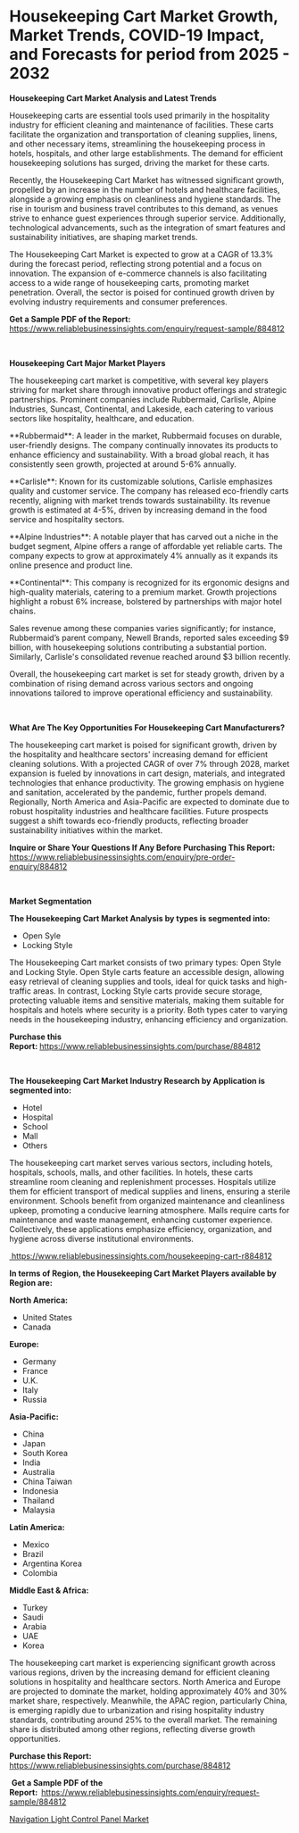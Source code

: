 <p><h1>Housekeeping Cart Market Growth, Market Trends, COVID-19 Impact, and Forecasts for period from 2025 - 2032</h1></p><p><strong>Housekeeping Cart Market Analysis and Latest Trends</strong></p>
<p><p>Housekeeping carts are essential tools used primarily in the hospitality industry for efficient cleaning and maintenance of facilities. These carts facilitate the organization and transportation of cleaning supplies, linens, and other necessary items, streamlining the housekeeping process in hotels, hospitals, and other large establishments. The demand for efficient housekeeping solutions has surged, driving the market for these carts.</p><p>Recently, the Housekeeping Cart Market has witnessed significant growth, propelled by an increase in the number of hotels and healthcare facilities, alongside a growing emphasis on cleanliness and hygiene standards. The rise in tourism and business travel contributes to this demand, as venues strive to enhance guest experiences through superior service. Additionally, technological advancements, such as the integration of smart features and sustainability initiatives, are shaping market trends. </p><p>The Housekeeping Cart Market is expected to grow at a CAGR of 13.3% during the forecast period, reflecting strong potential and a focus on innovation. The expansion of e-commerce channels is also facilitating access to a wide range of housekeeping carts, promoting market penetration. Overall, the sector is poised for continued growth driven by evolving industry requirements and consumer preferences.</p></p>
<p><strong>Get a Sample PDF of the Report:&nbsp;</strong> <a href="https://www.reliablebusinessinsights.com/enquiry/request-sample/884812?utm_campaign=2125&utm_medium=2&utm_source=Github&utm_content=ia&utm_term=16022025&utm_id=housekeeping-cart">https://www.reliablebusinessinsights.com/enquiry/request-sample/884812</a></p>
<p>&nbsp;</p>
<p><strong>Housekeeping Cart Major Market Players</strong></p>
<p><p>The housekeeping cart market is competitive, with several key players striving for market share through innovative product offerings and strategic partnerships. Prominent companies include Rubbermaid, Carlisle, Alpine Industries, Suncast, Continental, and Lakeside, each catering to various sectors like hospitality, healthcare, and education.</p><p>**Rubbermaid**: A leader in the market, Rubbermaid focuses on durable, user-friendly designs. The company continually innovates its products to enhance efficiency and sustainability. With a broad global reach, it has consistently seen growth, projected at around 5-6% annually.</p><p>**Carlisle**: Known for its customizable solutions, Carlisle emphasizes quality and customer service. The company has released eco-friendly carts recently, aligning with market trends towards sustainability. Its revenue growth is estimated at 4-5%, driven by increasing demand in the food service and hospitality sectors.</p><p>**Alpine Industries**: A notable player that has carved out a niche in the budget segment, Alpine offers a range of affordable yet reliable carts. The company expects to grow at approximately 4% annually as it expands its online presence and product line.</p><p>**Continental**: This company is recognized for its ergonomic designs and high-quality materials, catering to a premium market. Growth projections highlight a robust 6% increase, bolstered by partnerships with major hotel chains.</p><p>Sales revenue among these companies varies significantly; for instance, Rubbermaid’s parent company, Newell Brands, reported sales exceeding $9 billion, with housekeeping solutions contributing a substantial portion. Similarly, Carlisle's consolidated revenue reached around $3 billion recently.</p><p>Overall, the housekeeping cart market is set for steady growth, driven by a combination of rising demand across various sectors and ongoing innovations tailored to improve operational efficiency and sustainability.</p></p>
<p>&nbsp;</p>
<p><strong>What Are The Key Opportunities For Housekeeping Cart Manufacturers?</strong></p>
<p><p>The housekeeping cart market is poised for significant growth, driven by the hospitality and healthcare sectors' increasing demand for efficient cleaning solutions. With a projected CAGR of over 7% through 2028, market expansion is fueled by innovations in cart design, materials, and integrated technologies that enhance productivity. The growing emphasis on hygiene and sanitation, accelerated by the pandemic, further propels demand. Regionally, North America and Asia-Pacific are expected to dominate due to robust hospitality industries and healthcare facilities. Future prospects suggest a shift towards eco-friendly products, reflecting broader sustainability initiatives within the market.</p></p>
<p><strong>Inquire or Share Your Questions If Any Before Purchasing This Report:</strong> <a href="https://www.reliablebusinessinsights.com/enquiry/pre-order-enquiry/884812?utm_campaign=2125&utm_medium=2&utm_source=Github&utm_content=ia&utm_term=16022025&utm_id=housekeeping-cart">https://www.reliablebusinessinsights.com/enquiry/pre-order-enquiry/884812</a></p>
<p>&nbsp;</p>
<p><strong>Market Segmentation</strong></p>
<p><strong>The Housekeeping Cart Market Analysis by types is segmented into:</strong></p>
<p><ul><li>Open Syle</li><li>Locking Style</li></ul></p>
<p><p>The Housekeeping Cart market consists of two primary types: Open Style and Locking Style. Open Style carts feature an accessible design, allowing easy retrieval of cleaning supplies and tools, ideal for quick tasks and high-traffic areas. In contrast, Locking Style carts provide secure storage, protecting valuable items and sensitive materials, making them suitable for hospitals and hotels where security is a priority. Both types cater to varying needs in the housekeeping industry, enhancing efficiency and organization.</p></p>
<p><strong>Purchase this Report:&nbsp;</strong><a href="https://www.reliablebusinessinsights.com/purchase/884812?utm_campaign=2125&utm_medium=2&utm_source=Github&utm_content=ia&utm_term=16022025&utm_id=housekeeping-cart">https://www.reliablebusinessinsights.com/purchase/884812</a></p>
<p>&nbsp;</p>
<p><strong>The Housekeeping Cart Market Industry Research by Application is segmented into:</strong></p>
<p><ul><li>Hotel</li><li>Hospital</li><li>School</li><li>Mall</li><li>Others</li></ul></p>
<p><p>The housekeeping cart market serves various sectors, including hotels, hospitals, schools, malls, and other facilities. In hotels, these carts streamline room cleaning and replenishment processes. Hospitals utilize them for efficient transport of medical supplies and linens, ensuring a sterile environment. Schools benefit from organized maintenance and cleanliness upkeep, promoting a conducive learning atmosphere. Malls require carts for maintenance and waste management, enhancing customer experience. Collectively, these applications emphasize efficiency, organization, and hygiene across diverse institutional environments.</p></p>
<p><a href="https://www.reliablebusinessinsights.com/housekeeping-cart-r884812?utm_campaign=2125&utm_medium=2&utm_source=Github&utm_content=ia&utm_term=16022025&utm_id=housekeeping-cart">&nbsp;https://www.reliablebusinessinsights.com/housekeeping-cart-r884812</a></p>
<p><strong>In terms of Region, the Housekeeping Cart Market Players available by Region are:</strong></p>
<p>
    <p> <strong> North America: </strong>
        <ul>
            <li>United States</li>
            <li>Canada</li>
        </ul>
        </p> 
    <p> <strong> Europe: </strong>
        <ul>
            <li>Germany</li>
            <li>France</li>
            <li>U.K.</li>
            <li>Italy</li>
            <li>Russia</li>
        </ul>
        </p> 
    <p> <strong> Asia-Pacific: </strong>
        <ul>
            <li>China</li>
            <li>Japan</li>
            <li>South Korea</li>
            <li>India</li>
            <li>Australia</li>
            <li>China Taiwan</li>
            <li>Indonesia</li>
            <li>Thailand</li>
            <li>Malaysia</li>
        </ul>
        </p> 
    <p> <strong> Latin America: </strong>
        <ul>
            <li>Mexico</li>
            <li>Brazil</li>
            <li>Argentina Korea</li>
            <li>Colombia</li>
        </ul>
        </p> 
    <p> <strong> Middle East & Africa: </strong>
        <ul>
            <li>Turkey</li>
            <li>Saudi</li>
            <li>Arabia</li>
            <li>UAE</li>
            <li>Korea</li>
        </ul>
    </p>
    </p>
<p><p>The housekeeping cart market is experiencing significant growth across various regions, driven by the increasing demand for efficient cleaning solutions in hospitality and healthcare sectors. North America and Europe are projected to dominate the market, holding approximately 40% and 30% market share, respectively. Meanwhile, the APAC region, particularly China, is emerging rapidly due to urbanization and rising hospitality industry standards, contributing around 25% to the overall market. The remaining share is distributed among other regions, reflecting diverse growth opportunities.</p></p>
<p><strong>Purchase this Report: </strong><a href="https://www.reliablebusinessinsights.com/purchase/884812?utm_campaign=2125&utm_medium=2&utm_source=Github&utm_content=ia&utm_term=16022025&utm_id=housekeeping-cart">https://www.reliablebusinessinsights.com/purchase/884812</a></p>
<p>&nbsp;<strong>Get a Sample PDF of the Report:&nbsp;&nbsp;</strong><a href="https://www.reliablebusinessinsights.com/enquiry/request-sample/884812?utm_campaign=2125&utm_medium=2&utm_source=Github&utm_content=ia&utm_term=16022025&utm_id=housekeeping-cart">https://www.reliablebusinessinsights.com/enquiry/request-sample/884812</a></p>
<p><strong></strong></p>
<p><p><a href="https://github.com/JubayerMia832/Market-Research-Report-List-1/blob/main/navigation-light-control-panel-market.md?utm_campaign=2125&utm_medium=2&utm_source=Github&utm_content=ia&utm_term=16022025&utm_id=housekeeping-cart">Navigation Light Control Panel Market</a></p></p>